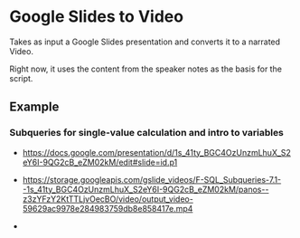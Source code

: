 # Google Slides to Video

Takes as input a Google Slides presentation and converts it to a narrated Video.

Right now, it uses the content from the speaker notes as the basis for the script.

## Example

### Subqueries for single-value calculation and intro to variables

* https://docs.google.com/presentation/d/1s_41ty_BGC4OzUnzmLhuX_S2eY6I-9QG2cB_eZM02kM/edit#slide=id.p1
* https://storage.googleapis.com/gslide_videos/F-SQL_Subqueries-7.1--1s_41ty_BGC4OzUnzmLhuX_S2eY6I-9QG2cB_eZM02kM/panos--z3zYFzY2KtTTLjvOecBO/video/output_video-59629ac9978e284983759db8e858417e.mp4

* 
